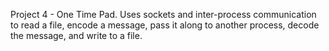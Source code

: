 Project 4 - One Time Pad. Uses sockets and inter-process communication to read a file, encode a message, pass it along to another process, decode the message, and write to a file. 
